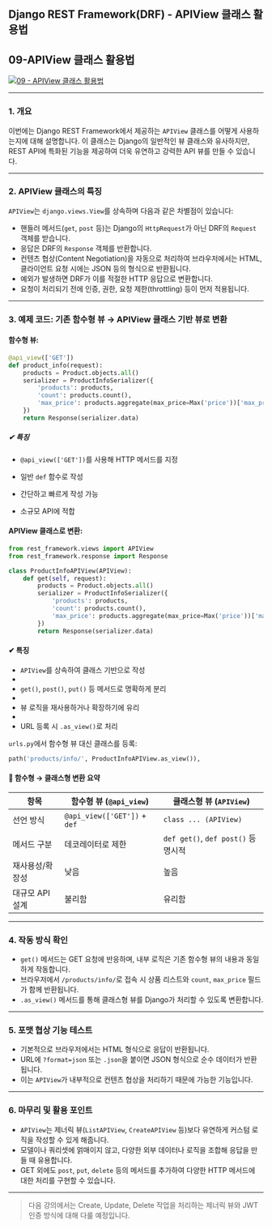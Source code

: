 ## Django REST Framework(DRF) - APIView 클래스 활용법

## 09-APIView 클래스 활용법
[![09 - APIView 클래스 활용법](https://img.youtube.com/vi/TVFCU0w65Ak/0.jpg)](https://youtu.be/TVFCU0w65Ak?list=PL-2EBeDYMIbTLulc9FSoAXhbmXpLq2l5t)


---


### 1. 개요
이번에는 Django REST Framework에서 제공하는 `APIView` 클래스를 어떻게 사용하는지에 대해 설명합니다. 이 클래스는 Django의 일반적인 뷰 클래스와 유사하지만, REST API에 특화된 기능을 제공하여 더욱 유연하고 강력한 API 뷰를 만들 수 있습니다.

---

### 2. APIView 클래스의 특징
`APIView`는 `django.views.View`를 상속하며 다음과 같은 차별점이 있습니다:
- 핸들러 메서드(`get`, `post` 등)는 Django의 `HttpRequest`가 아닌 DRF의 `Request` 객체를 받습니다.
- 응답은 DRF의 `Response` 객체를 반환합니다.
- 컨텐츠 협상(Content Negotiation)을 자동으로 처리하여 브라우저에서는 HTML, 클라이언트 요청 시에는 JSON 등의 형식으로 반환됩니다.
- 예외가 발생하면 DRF가 이를 적절한 HTTP 응답으로 변환합니다.
- 요청이 처리되기 전에 인증, 권한, 요청 제한(throttling) 등이 먼저 적용됩니다.

---

### 3. 예제 코드: 기존 함수형 뷰 → APIView 클래스 기반 뷰로 변환

#### 함수형 뷰:
```python
@api_view(['GET'])
def product_info(request):
    products = Product.objects.all()
    serializer = ProductInfoSerializer({
        'products': products,
        'count': products.count(),
        'max_price': products.aggregate(max_price=Max('price'))['max_price']
    })
    return Response(serializer.data)
```
##### ✔ 특징

- `@api_view(['GET'])`를 사용해 HTTP 메서드를 지정
    
- 일반 `def` 함수로 작성
    
- 간단하고 빠르게 작성 가능
    
- 소규모 API에 적합


#### APIView 클래스로 변환:
```python
from rest_framework.views import APIView
from rest_framework.response import Response

class ProductInfoAPIView(APIView):
    def get(self, request):
        products = Product.objects.all()
        serializer = ProductInfoSerializer({
            'products': products,
            'count': products.count(),
            'max_price': products.aggregate(max_price=Max('price'))['max_price']
        })
        return Response(serializer.data)
```

####  ✔ 특징

- `APIView`를 상속하여 클래스 기반으로 작성    
- 
- `get()`, `post()`, `put()` 등 메서드로 명확하게 분리
- 
- 뷰 로직을 재사용하거나 확장하기에 유리
- 
- URL 등록 시 `.as_view()`로 처리




`urls.py`에서 함수형 뷰 대신 클래스를 등록:
```python
path('products/info/', ProductInfoAPIView.as_view()),
```


#### 🔄 함수형 → 클래스형 변환 요약

|항목|함수형 뷰 (`@api_view`)|클래스형 뷰 (`APIView`)|
|---|---|---|
|선언 방식|`@api_view(['GET'])` + `def`|`class ... (APIView)`|
|메서드 구분|데코레이터로 제한|`def get()`, `def post()` 등 명시적|
|재사용성/확장성|낮음|높음|
|대규모 API 설계|불리함|유리함|



---

### 4. 작동 방식 확인
- `get()` 메서드는 GET 요청에 반응하며, 내부 로직은 기존 함수형 뷰의 내용과 동일하게 작동합니다.
- 브라우저에서 `/products/info/`로 접속 시 상품 리스트와 `count`, `max_price` 필드가 함께 반환됩니다.
- `.as_view()` 메서드를 통해 클래스형 뷰를 Django가 처리할 수 있도록 변환합니다.

---

### 5. 포맷 협상 기능 테스트
- 기본적으로 브라우저에서는 HTML 형식으로 응답이 반환됩니다.
- URL에 `?format=json` 또는 `.json`을 붙이면 JSON 형식으로 순수 데이터가 반환됩니다.
- 이는 `APIView`가 내부적으로 컨텐츠 협상을 처리하기 때문에 가능한 기능입니다.

---

### 6. 마무리 및 활용 포인트
- `APIView`는 제너릭 뷰(`ListAPIView`, `CreateAPIView` 등)보다 유연하게 커스텀 로직을 작성할 수 있게 해줍니다.
- 모델이나 쿼리셋에 얽매이지 않고, 다양한 외부 데이터나 로직을 조합해 응답을 만들 때 유용합니다.
- GET 외에도 `post`, `put`, `delete` 등의 메서드를 추가하여 다양한 HTTP 메서드에 대한 처리를 구현할 수 있습니다.

---

> 다음 강의에서는 Create, Update, Delete 작업을 처리하는 제너릭 뷰와 JWT 인증 방식에 대해 다룰 예정입니다.

